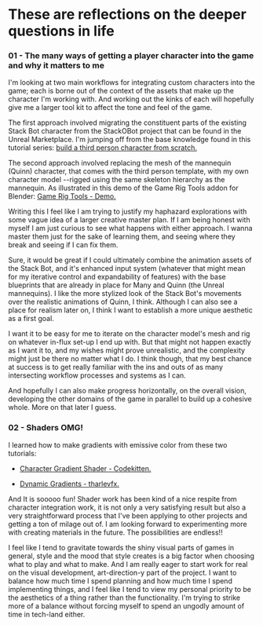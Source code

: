# These are reflections on the deeper questions in life
 
### 01 - The many ways of getting a player character into the game and why it matters to me

I'm looking at two main workflows for integrating custom characters into the game; each is borne out of the context of the assets that make up the character I'm working with. And working out the kinks of each will hopefully give me a larger tool kit to affect the tone and feel of the game.

The first approach involved migrating the constituent parts of the existing Stack Bot character from the StackOBot project that can be found in the Unreal Marketplace. I'm jumping off from the base knowledge found in this tutorial series: [build a third person character from scratch.](https://dev.epicgames.com/community/learning/courses/kry/unreal-engine-build-a-third-person-character-from-scratch)

The second approach involved replacing the mesh of the mannequin (Quinn) character, that comes with the third person template, with my own character model --rigged using the same skeleton hierarchy as the mannequin. As illustrated in this demo of the Game Rig Tools addon for Blender: [Game Rig Tools - Demo.](https://youtu.be/U23WyAd8o_8)

Writing this I feel like I am trying to justify my haphazard explorations with some vague idea of a larger creative master plan. If I am being honest with myself I am just curious to see what happens with either approach. I wanna master them just for the sake of learning them, and seeing where they break and seeing if I can fix them.

Sure, it would be great if I could ultimately combine the animation assets of the Stack Bot, and it's enhanced input system (whatever that might mean for my iterative control and expandability of features) with the base blueprints that are already in place for Many and Quinn (the Unreal mannequins). I like the more stylized look of the Stack Bot's movements over the realistic animations of Quinn, I think. Although I can also see a place for realism later on, I think I want to establish a more unique aesthetic as a first goal.

I want it to be easy for me to iterate on the character model's mesh and rig on whatever in-flux set-up I end up with. But that might not happen exactly as I want it to, and my wishes might prove unrealistic, and the complexity might just be there no matter what I do. I think though, that my best chance at success is to get really familiar with the ins and outs of as many intersecting workflow processes and systems as I can.

And hopefully I can also make progress horizontally, on the overall vision, developing the other domains of the game in parallel to build up a cohesive whole. More on that later I guess.

### 02 - Shaders OMG!

I learned how to make gradients with emissive color from these two tutorials: 

- [Character Gradient Shader - Codekitten. ](https://youtu.be/gI7UEqJ-jrk)

- [Dynamic Gradients - tharlevfx. ](https://youtu.be/P_HL_rIWulo)

And It is sooooo fun! Shader work has been kind of a nice respite from character integration work, it is not only a very satisfying result but also a very straightforward process that I've been applying to other projects and getting a ton of milage out of. I am looking forward to experimenting more with creating materials in the future. The possibilities are endless!!

I feel like I tend to gravitate towards the shiny visual parts of games in general, style and the mood that style creates is a big factor when choosing what to play and what to make. And I am really eager to start work for real on the visual development, art-direction-y part of the project. I want to balance how much time I spend planning and how much time I spend implementing things, and I feel like I tend to view my personal priority to be the aesthetics of a thing rather than the functionality. I'm trying to strike more of a balance without forcing myself to spend an ungodly amount of time in tech-land either.